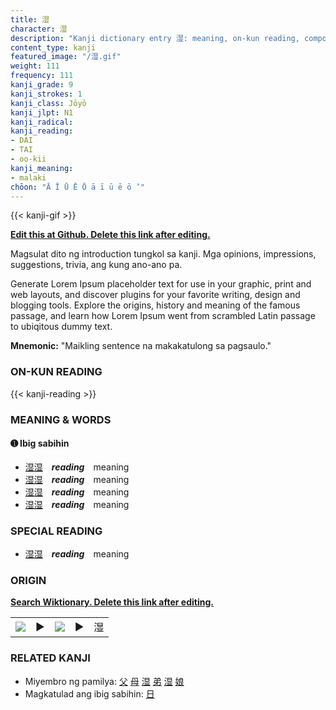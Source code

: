 ```yaml
---
title: 湿
character: 湿
description: "Kanji dictionary entry 湿: meaning, on-kun reading, compounds, origin, related kanji"
content_type: kanji
featured_image: "/湿.gif"
weight: 111
frequency: 111
kanji_grade: 9
kanji_strokes: 1
kanji_class: Jōyō
kanji_jlpt: N1
kanji_radical: 
kanji_reading: 
- DAI
- TAI
- oo-kii
kanji_meaning:
- malaki
chōon: "Ā Ī Ū Ē Ō ā ī ū ē ō ’"
---
```

[//]: # (Don't edit the line below. Kanji animated GIF code is automatically generated.)
{{< kanji-gif >}}

[//]: # (Edit below this line.)

**[Edit this at Github. Delete this link after editing.](https://github.com/tim0g/tim/tree/main/content/kanji/湿/index.md)**

Magsulat dito ng introduction tungkol sa kanji. Mga opinions, impressions, suggestions, trivia, ang kung ano-ano pa.

Generate Lorem Ipsum placeholder text for use in your graphic, print and web layouts, and discover plugins for your favorite writing, design and blogging tools. Explore the origins, history and meaning of the famous passage, and learn how Lorem Ipsum went from scrambled Latin passage to ubiqitous dummy text.
 
**Mnemonic:** "Maikling sentence na makakatulong sa pagsaulo."

### ON-KUN READING

[//]: # (Don't edit the line below. ON-KUN READING code is automatically generated.)
{{< kanji-reading >}}

### MEANING & WORDS

#### ➊ **Ibig sabihin**
  - [湿](../湿)[湿](../湿)　***reading***　meaning
  - [湿](../湿)[湿](../湿)　***reading***　meaning
  - [湿](../湿)[湿](../湿)　***reading***　meaning
  - [湿](../湿)[湿](../湿)　***reading***　meaning

### SPECIAL READING
  - [湿](../湿)[湿](../湿)　***reading***　meaning

### ORIGIN

**[Search Wiktionary. Delete this link after editing.](https://wiktionary.org/wiki/湿)**
<table class="kanji-table"><tr><td>
<img src="60px-湿-bronze.svg.png">
</td><td>▶</td><td>
<img src="60px-湿-oracle.svg.png">
</td><td>▶</td>
<td class="kanji-origin">湿</td>
</tr></table>

### RELATED KANJI
- Miyembro ng pamilya: [父](../父) [母](../母) [湿](../湿) [弟](../弟) [湿](../湿) [娘](../娘)
- Magkatulad ang ibig sabihin: [日](../日)
